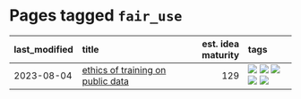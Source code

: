 # Pages tagged `fair_use`

|last_modified|title|est. idea maturity|tags
|:---|:---|---:|:---|
|2023-08-04|[ethics of training on public data](../ethics_of_public_data.md)|129|[![](https://img.shields.io/badge/tag-ai_ethics-b61d4d)](../tags/ai_ethics.md) [![](https://img.shields.io/badge/tag-ethics-b4bfb)](../tags/ethics.md) [![](https://img.shields.io/badge/tag-fair_use-1fc7b)](../tags/fair_use.md) [![](https://img.shields.io/badge/tag-philosophy-96f12e)](../tags/philosophy.md) [![](https://img.shields.io/badge/tag-remix_culture-17673)](../tags/remix_culture.md)|